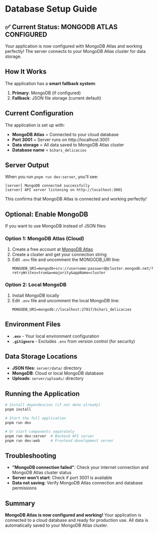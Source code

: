 # Database Setup Guide

## ✅ Current Status: MONGODB ATLAS CONFIGURED

Your application is now configured with MongoDB Atlas and working perfectly! The server connects to your MongoDB Atlas cluster for data storage.

## How It Works

The application has a **smart fallback system**:

1. **Primary**: MongoDB (if configured)
2. **Fallback**: JSON file storage (current default)

## Current Configuration

The application is set up with:
- **MongoDB Atlas** = Connected to your cloud database
- **Port 3001** = Server runs on http://localhost:3001
- **Data storage** = All data saved to MongoDB Atlas cluster
- **Database name** = `bihari_delicacies`

## Server Output

When you run `pnpm run dev:server`, you'll see:
```
[server] MongoDB connected successfully
[server] API server listening on http://localhost:3001
```

This confirms that MongoDB Atlas is connected and working perfectly!

## Optional: Enable MongoDB

If you want to use MongoDB instead of JSON files:

### Option 1: MongoDB Atlas (Cloud)
1. Create a free account at [MongoDB Atlas](https://cloud.mongodb.com)
2. Create a cluster and get your connection string
3. Edit `.env` file and uncomment the MONGODB_URI line:
   ```
   MONGODB_URI=mongodb+srv://username:password@cluster.mongodb.net/?retryWrites=true&w=majority&appName=cluster
   ```

### Option 2: Local MongoDB
1. Install MongoDB locally
2. Edit `.env` file and uncomment the local MongoDB line:
   ```
   MONGODB_URI=mongodb://localhost:27017/bihari_delicacies
   ```

## Environment Files

- **`.env`** - Your local environment configuration
- **`.gitignore`** - Excludes `.env` from version control (for security)

## Data Storage Locations

- **JSON files**: `server/data/` directory
- **MongoDB**: Cloud or local MongoDB database
- **Uploads**: `server/uploads/` directory

## Running the Application

```bash
# Install dependencies (if not done already)
pnpm install

# Start the full application
pnpm run dev

# Or start components separately
pnpm run dev:server  # Backend API server
pnpm run dev:web     # Frontend development server
```

## Troubleshooting

- **"MongoDB connection failed"**: Check your internet connection and MongoDB Atlas cluster status
- **Server won't start**: Check if port 3001 is available
- **Data not saving**: Verify MongoDB Atlas connection and database permissions

## Summary

**MongoDB Atlas is now configured and working!** Your application is connected to a cloud database and ready for production use. All data is automatically saved to your MongoDB Atlas cluster.